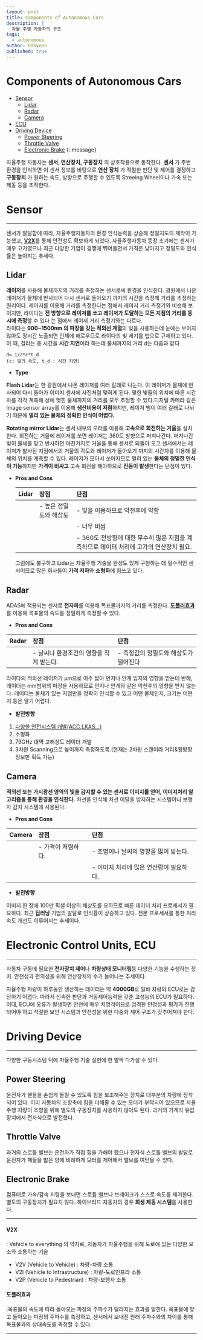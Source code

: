 ```yaml
---
layout: post
title: Components of Autonomous Cars
description: |
  자율 주행 자동차의 구조
tags:
  - autonomous
author: Udayeon
published: true
---
```


# Components of Autonomous Cars
- [Sensor](https://udayeon.github.io/2021/07/06/structure/#sensor)
    - [Lidar](https://udayeon.github.io/2021/07/06/structure/#1-lidar)
    - [Radar](https://udayeon.github.io/2021/07/06/structure/#2-radar)
    - [Camera](https://udayeon.github.io/2021/07/06/structure/#3-camera)
- [ECU](https://udayeon.github.io/2021/07/06/structure/#electronic-control-units-ecu)
- [Driving Device](https://udayeon.github.io/2021/07/06/structure/#driving-device)
    - [Power Steering](https://udayeon.github.io/2021/07/06/structure/#1power-steering)
    - [Throttle Valve](https://udayeon.github.io/2021/07/06/structure/#2throttle-valve)
    - [Electronic Brake](https://udayeon.github.io/2021/07/06/structure/#3electronic-brake)
{:.message}

자율주행 자동차는 **센서, 연산장치, 구동장치** 의 상호작용으로 동작한다. 
**센서** 가 주변 환경을 인식하면 이 센서 정보를 바탕으로 **연산 장치** 가 적절한 판단 및 제어를 결정하고 
**구동장치** 가 원하는 속도, 방향으로 주행할 수 있도록 Streeing Wheel이나 가속 또는 제동 등을 조작한다.


# Sensor
* * *
센서가 발달함에 따라, 자율주행자동차의 환경 인식능력을 상승해 정밀지도의 제작이 가능했고, 
[**V2X**](https://udayeon.github.io/2021/07/06/structure/#v2x)를 통해 안전성도 확보하게 되었다. 자율주행자동차 등장 초기에는 센서가 매우 고가였으나 최근 다양한 기업이 경쟁에 뛰어들면서 가격은 낮아지고 정밀도와 인식률은 높아지는 추세다.


## Lidar
**레이저**를 사용해 물체까지의 거리를 측정하는 센서로써 환경을 인식한다. 광원에서 나온 레이저가 물체에 반사되어 다시 센서로 돌아오기 까지의 시간을 측정해 거리를 추정하는 원리이다. 
 레이저를 이용해 거리를 측정한다는 점에서 레이저 거리 측정기와 비슷해 보이지만, 라이다는 **전 방향으로 레이저를 쏘고 레이저가 도달하는 모든 지점의 거리를 동시에 측정**할 수 있다
 는 점에서 레이저 거리 측정기와는 다르다.                                                                                                                           
 라이다는 **900~1500nm 의 파장을 갖는 적외선 계열**의 빛을 사용하는데 눈에는 보이지 않아도 장시간 노출되면 인체에 해로우므로 라이다의 빛 세기를 법으로 규제하고 있다. 
 이 때, 걸리는 총 시간을 **시간 지연**이라 하는데 물체까지의 거리 d는 다음과 같다
 
```
d= 1/2*c*t_d
(c: 빛의 속도, t_d : 시간 지연)
```

* **Type**

**Flash Lidar**는 한 광원에서 나온 레이저를 여러 갈래로 나눈다. 이 레이저가 물체에 반사되어 다시 돌아가 이미지 센서에 사진처럼 맺히게 된다. 맺힌 빛들의 위치에 따른 시간차를 각각 계측해 상에 맺힌 물체까지의 거리를 모두 추정할 수 있다.디지털 카메라 같은 Image sensor array를 이용해 **생산비용이 저렴**하지만, 레이저 빔이 여러 갈래로 나뉘기 때문에 **멀리 있는 물체의 정확한 인식이 어렵다.**

**Rotating mirror Lidar**는 센서 내부의 모터를 이용해 **고속으로 회전하는 거울**을 설치한다. 회전하는 거울에  레이저를 쏘면 레이저는 360도 방향으로 퍼져나간다. 퍼져나간 빛이 물체를 맞고 반사하면 마찬가지로 거울을 통해 센서로 되돌아 오고 센서에서는 레이저가 발사된 지점에서의 거울의 각도와 레이저가 돌아오기 까지의 시간차를 이용해 물체의 위치를 계측할 수 있다. 레이저가 모아서 쏘아지므로 멀리 있는 **물체의 정밀한 인식이 가능**하지만 **가격이 비싸고** 고속 회전을 해야하므로 **진동이 발생**한다는 단점이 있다.


* **Pros and Cons**

  |Lidar|장점|단점|
  |:----|:---|:---|
  |     |- 높은 정밀도와 해상도|- 빛을 이용하므로 악천후에 약함|
  |     |                      |- 너무 비쌈|
  |     |                      |- 360도 전방향에 대한 무수히 많은 지점을 계측하므로 데이터 처리에 고가의 연산장치 필요.|
  
  그럼에도 불구하고 Lidar는 자율주행 기술을 완성도 있게 구현하는 데 필수적인 센서이므로 많은 회사들이 **가격 저하**와 **소형화**에 힘쓰고 있다.
  
  
## Radar

ADAS에 적용되는 센서로 **전자파**를 이용해 목표물까지의 거리를 측정한다. [**도플러효과**](https://udayeon.github.io/2021/07/06/structure/#도플러효과)를 이용해 목표물의 속도를 정밀하게 측정할 수 있다. 

* **Pros and Cons**

|Radar|장점|단점|
|:----|:---|:---|
|	  |- 날씨나 환경조건의 영향을 적게 받는다.|- 측정값의 정밀도와 해상도가 떨어진다|

라이다의 적외선 레이저가 μm으로 아주 짧아 먼지나 안개 입자의 영향을 받는데 반해, 
레이더는 mm범위의 파장을 사용하므로 먼지나 안개와 같은 악천후의 영향을 받지 않는다. 
레이더는 물체가 있는 지점만을 정확히 인식할 수 있고 어떤 물체인지, 크기는 어떤지 등은 알기 어렵다.

* **발전방향**

1. [다양한 안전시스템 개발(ACC,LKAS...)](https://udayeon.github.io/2021/07/05/About-AV/#advanced-driver-assistance-system-adas)
2. 소형화 
3. 79GHz 대역 고해상도 레이더 개발
4. 3차원 Scanning으로 높이까지 측정하도록.(현재는 2차원 스캔이라 거리&횡방향 정보만 획득 가능)

## Camera

**적외선 또는 가시광선 영역의 빛을 감지할 수 있는 센서로 이미지를 얻어, 이미지처리 알고리즘을 통해 환경을 인식한다.** 차선을 인식해 차선 이탈을 방지하는 시스템이나 보행자 감지 시스템에 사용된다.

* **Pros and Cons**

|Camera|장점|단점|
|:-----|:---|:---|
|	   |- 가격이 저렴하다.|- 조명이나 날씨의 영향을 많이 받는다.|
|	   |				  |- 이미지 처리에 많은 연산량이 필요하다.|

* **발전방향**

이미지 한 장에 100만 픽샐 이상의 해상도를 요하므로 빠른 데이터 처리 프로세서가 필요하다. 최근 **딥러닝** 기법의 발달로 인식률이 상승하고 있다. 전문 프로세서를 통한 처리속도 개선도 이루어지는 추세이다.


# Electronic Control Units, ECU
* * *
자동차 구동에 필요한 **전자장치 제어**나 **차량상태 모니터링**등 다양한 기능을 수행하는 장치.
안전성과 편의성을 위해 연산장치의 수가 늘어나는 추세이다.                                    

자율주행 차량이 하루동안 생산하는 데이터는 약 **4000GB**로 일바 차량의 ECU로는 감당하기 어렵다. 
따라서 신속한 판단과 거동제어능력을 갖춘 고성능의 ECU가 필요하다. 이때, ECU에 오류가 발생하면 안전에
매우 치명적이므로 엄격한 안정성과 평가가 진행 되어야 하고 적절한 보안 시스템과 안전성을 위한 다중화 
제어 구조가 갖추어져야 한다. 

# Driving Device
* * *
다양한 구동시스템 덕에 자율주행 기술 실현에 한 발짝 다가설 수 있다. 

## Power Steering
운전자가 핸들을 손쉽게 돌릴 수 있도록 힘을 보조해주는 장치로 대부분의 차량에 장착되어 있다.
이미 자동차의 조향축에 힘을 더해줄 수 있는 모터가 부착되어 있으므로 자율주행 차량이 조향을 위해
별도의 구동장치를 사용하지 않아도 된다. 과거의 기계식 유압장치에서 전자식으로 발전했다.

## Throttle Valve
과거의 스로틀 밸브는 운전자가 직접 힘을 가해야 했으나 전자식 스로틀 밸브의 발달로 운전자가 패들을
밟은 양에 비례하게 모터를 제어해서 밸브를 여닫을 수 있다.

## Electronic Brake
컴퓨터로 가속/감속 지령을 보내면 스로틀 밸브나 브레이크가 스스로 속도를 제어한다. 별도의 구동장치가
필요치 않다. 하이브리드 자동차의 경우 **회생 제동 시스템**을 사용한다.

* * * 
#### V2X 
: Vehicle to everything 의 약자로, 자동차가 자율주행을 위해 도로에 있는 다양한 요소와 소통하는 기술 
- V2V (Vehicle to Vehicle) : 차량-차량 소통
- V2I (Vehicle to Infrastructure) : 차량-도로인프라 소통
- V2P (Vehicle to Pedestrian) : 차량-보행자 소통


#### 도플러효과
:목표물의 속도에 따라 돌아오는 파장의 주파수가 달라지는 효과를 말한다. 
목표물에 맞고 돌아오는 파장의 주파수를 측정하고, 센서에서 보내진 원래 주파수와의 차이를 통해 목표물과의 상대속도를 측정할 수 있다.
* * *

